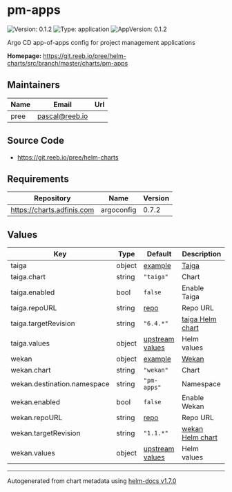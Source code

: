 # pm-apps

![Version: 0.1.2](https://img.shields.io/badge/Version-0.1.2-informational?style=flat-square) ![Type: application](https://img.shields.io/badge/Type-application-informational?style=flat-square) ![AppVersion: 0.1.2](https://img.shields.io/badge/AppVersion-0.1.2-informational?style=flat-square)

Argo CD app-of-apps config for project management applications

**Homepage:** <https://git.reeb.io/pree/helm-charts/src/branch/master/charts/pm-apps>

## Maintainers

| Name | Email | Url |
| ---- | ------ | --- |
| pree | pascal@reeb.io |  |

## Source Code

* <https://git.reeb.io/pree/helm-charts>

## Requirements

| Repository | Name | Version |
|------------|------|---------|
| https://charts.adfinis.com | argoconfig | 0.7.2 |

## Values

| Key | Type | Default | Description |
|-----|------|---------|-------------|
| taiga | object | [example](./examples/taiga.yaml) | [Taiga](https://taiga.io/) |
| taiga.chart | string | `"taiga"` | Chart |
| taiga.enabled | bool | `false` | Enable Taiga |
| taiga.repoURL | string | [repo](https://github.com/nemonik/taiga-helm) | Repo URL |
| taiga.targetRevision | string | `"6.4.*"` | [taiga Helm chart](https://github.com/nemonik/taiga-helm) |
| taiga.values | object | [upstream values](https://github.com/nemonik/taiga-helm/blob/master/values.yaml) | Helm values |
| wekan | object | [example](./examples/wekan.yaml) | [Wekan](https://wekan.github.io/) |
| wekan.chart | string | `"wekan"` | Chart |
| wekan.destination.namespace | string | `"pm-apps"` | Namespace |
| wekan.enabled | bool | `false` | Enable Wekan |
| wekan.repoURL | string | [repo](https://github.com/wekan/charts) | Repo URL |
| wekan.targetRevision | string | `"1.1.*"` | [wekan Helm chart](https://github.com/wekan/charts/tree/master/charts/wekan) |
| wekan.values | object | [upstream values](https://github.com/wekan/charts/blob/master/charts/wekan/values.yaml) | Helm values |

----------------------------------------------
Autogenerated from chart metadata using [helm-docs v1.7.0](https://github.com/norwoodj/helm-docs/releases/v1.7.0)
